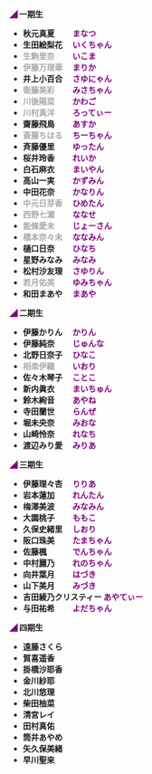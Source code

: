 **<font color=purple>◢</font> 一期生**

- **秋元真夏　 　<font color=purple>まなつ</font>**
- **生田絵梨花 　<font color=purple>いくちゃん</font>**
- **<font color=darkgray>生駒里奈</font>　 　<font color=purple>いこま</font>**
- **<font color=darkgray>伊藤万理華</font> 　<font color=purple>まりか</font>**
- **井上小百合 　<font color=purple>さゆにゃん</font>**
- **<font color=darkgray>衛藤美彩</font>　　 <font color=purple>みさちゃん</font>**
- **<font color=darkgray>川後陽菜</font>　 　<font color=purple>かわご</font>**
- **<font color=darkgray>川村真洋</font> 　　<font color=purple>ろってぃー</font>**
- **齋藤飛鳥 　　<font color=purple>あすか</font>**
- **<font color=darkgray>斎藤ちはる</font> 　<font color=purple>ちーちゃん</font>**
- **斉藤優里　 　<font color=purple>ゆったん</font>**
- **桜井玲香 　　<font color=purple>れいか</font>**
- **白石麻衣 　　<font color=purple>まいやん</font>**
- **高山一実　 　<font color=purple>かずみん</font>**
- **中田花奈 　　<font color=purple>かなりん</font>**
- **<font color=darkgray>中元日芽香</font> 　<font color=purple>ひめたん</font>**
- **<font color=darkgray>西野七瀬</font>　 　<font color=purple>ななせ</font>**
- **<font color=darkgray>能條愛未</font> 　　<font color=purple>じょーさん</font>**
- **<font color=darkgray>橋本奈々未</font> 　<font color=purple>ななみん</font>**
- **樋口日奈 　　<font color=purple>ひなち</font>**
- **星野みなみ 　<font color=purple>みなみ</font>**
- **松村沙友理 　<font color=purple>さゆりん</font>**
- **<font color=darkgray>若月佑美</font> 　　<font color=purple>ゆみちゃん</font>**
- **和田まあや 　<font color=purple>まあや</font>**



**<font color=purple>◢</font> 二期生**

- **伊藤かりん 　<font color=purple>かりん</font>**
- **伊藤純奈 　　<font color=purple>じゅんな</font>**
- **北野日奈子 　<font color=purple>ひなこ</font>**
- **<font color=darkgray>相楽伊織</font> 　　<font color=purple>いおり</font>**
- **佐々木琴子 　<font color=purple>ことこ</font>**
- **新内眞衣 　　<font color=purple>まいちゅん</font>**
- **鈴木絢音　 　<font color=purple>あやね</font>**
- **寺田蘭世 　　<font color=purple>らんぜ</font>**
- **堀未央奈　 　<font color=purple>みおな</font>**
- **山崎怜奈 　　<font color=purple>れなち</font>**
- **渡辺みり愛 　<font color=purple>みりあ</font>**



**<font color=purple>◢</font> 三期生**

- **伊藤理々杏 　<font color=purple>りりあ</font>**
- **岩本蓮加 　　<font color=purple>れんたん</font>**
- **梅澤美波 　　<font color=purple>みなみん</font>**
- **大園桃子 　　<font color=purple>ももこ</font>**
- **久保史緒里 　<font color=purple>しおり</font>**
- **阪口珠美 　　<font color=purple>たまちゃん</font>**
- **佐藤楓 　　　<font color=purple>でんちゃん</font>**
- **中村麗乃 　　<font color=purple>れのちゃん</font>**
- **向井葉月 　　<font color=purple>はづき</font>**
- **山下美月 　　<font color=purple>みづき</font>**
- **吉田綾乃クリスティー <font color=purple>あやてぃー</font>**
- **与田祐希 　　<font color=purple>よだちゃん</font>**



**<font color=purple>◢</font> 四期生**

- **遠藤さくら**
- **賀喜遥香**
- **掛橋沙耶香**
- **金川紗耶**
- **北川悠理**
- **柴田柚菜**
- **清宮レイ**
- **田村真佑**
- **筒井あやめ**
- **矢久保美緒**
- **早川聖来**

